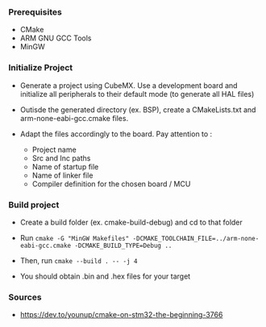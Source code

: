 ### Prerequisites

- CMake
- ARM GNU GCC Tools
- MinGW

### Initialize Project

- Generate a project using CubeMX. Use a development board and initialize all peripherals to their default mode (to generate all HAL files)

- Outisde the generated directory (ex. BSP), create a CMakeLists.txt and arm-none-eabi-gcc.cmake files.

- Adapt the files accordingly to the board. Pay attention to :
    - Project name
    - Src and Inc paths
    - Name of startup file
    - Name of linker file
    - Compiler definition for the chosen board / MCU

### Build project

- Create a build folder (ex. cmake-build-debug) and cd to that folder

- Run `cmake -G "MinGW Makefiles" -DCMAKE_TOOLCHAIN_FILE=../arm-none-eabi-gcc.cmake -DCMAKE_BUILD_TYPE=Debug ..`

- Then, run `cmake --build . -- -j 4`

- You should obtain .bin and .hex files for your target

### Sources

- https://dev.to/younup/cmake-on-stm32-the-beginning-3766